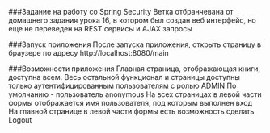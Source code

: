 ###Задание на работу со Spring Security
Ветка отбранчевана от домашнего задания урока 16,
в котором был создан веб интерфейс, но еще не переведен на REST сервисы и AJAX запросы

###Запуск приложения
После запуска приложения, открыть страницу в браузере по адресу
http://localhost:8080/main

###Возможности приложения
Главная страница, отображающая книги, доступна всем. 
Весь остальной функционал и страницы доступны только аутентифицированным пользователям с ролью ADMIN
По умолчанию - пользователь anonymous
На всех страницах в левой части формы отображается имя пользователя, под которым выполнен вход
На главной странице в левой части формы есть возможность сделать Logout